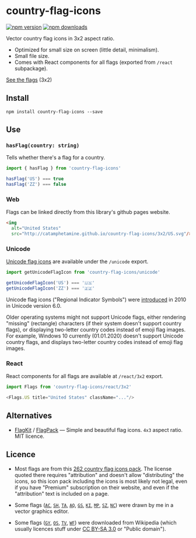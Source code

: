 # country-flag-icons

[![npm version](https://img.shields.io/npm/v/country-flag-icons.svg?style=flat-square)](https://www.npmjs.com/package/country-flag-icons)
[![npm downloads](https://img.shields.io/npm/dm/country-flag-icons.svg?style=flat-square)](https://www.npmjs.com/package/country-flag-icons)

Vector country flag icons in 3x2 aspect ratio.

* Optimized for small size on screen (little detail, minimalism).
* Small file size.
* Comes with React components for all flags (exported from `/react` subpackage).

[See the flags](http://catamphetamine.github.io/country-flag-icons/3x2) (3x2)

## Install

```
npm install country-flag-icons --save
```

## Use

### `hasFlag(country: string)`

Tells whether there's a flag for a country.

```js
import { hasFlag } from 'country-flag-icons'

hasFlag('US') === true
hasFlag('ZZ') === false
```

### Web

Flags can be linked directly from this library's github pages website.

```html
<img
  alt="United States"
  src="http://catamphetamine.github.io/country-flag-icons/3x2/US.svg"/>
```

### Unicode

[Unicode flag icons](https://blog.emojipedia.org/emoji-flags-explained/) are available under the `/unicode` export.

```js
import getUnicodeFlagIcon from 'country-flag-icons/unicode'

getUnicodeFlagIcon('US') === '🇺🇸'
getUnicodeFlagIcon('ZZ') === '🇿🇿'
```

Unicode flag icons ("Regional Indicator Symbols") were [introduced](https://esham.io/2014/06/unicode-flags) in 2010 in Unicode version 6.0.

Older operating systems might not support Unicode flags, either rendering "missing" (rectangle) characters (if their system doesn't support country flags), or displaying two-letter country codes instead of emoji flag images. For example, Windows 10 currently (01.01.2020) doesn't support Unicode country flags, and displays two-letter country codes instead of emoji flag images.

### React

React components for all flags are available at `/react/3x2` export.

```js
import Flags from 'country-flag-icons/react/3x2'

<Flags.US title="United States" className="..."/>
```

## Alternatives

* [FlagKit](https://github.com/madebybowtie/FlagKit) / [FlagPack](https://github.com/jackiboy/flagpack) — Simple and beautiful flag icons. `4x3` aspect ratio. MIT licence.

<!-- Doesn't have [`AC` and `TA` flags](https://github.com/jackiboy/flagpack/pull/4). -->

## Licence

* Most flags are from this [262 country flag icons pack](https://www.flaticon.com/packs/countrys-flags). The license quoted there requires "attribution" and doesn't allow "distributing" the icons, so this icon pack including the icons is most likely not legal, even if you have "Premium" subscription on their website, and even if the "attribution" text is included on a page.

* Some flags ([`AC`](https://en.wikipedia.org/wiki/Flag_of_Ascension_Island#/media/File:Flag_of_Ascension_Island.svg), [`SH`](https://en.wikipedia.org/wiki/Flag_of_Saint_Helena#/media/File:Flag_of_Saint_Helena.svg), [`TA`](https://en.wikipedia.org/wiki/Flag_of_Tristan_da_Cunha#/media/File:Flag_of_Tristan_da_Cunha.svg), [`AQ`](https://commons.wikimedia.org/wiki/File:Proposed_flag_of_Antarctica_(Graham_Bartram).svg), [`GS`](https://en.wikipedia.org/wiki/File:Flag_of_South_Georgia_and_the_South_Sandwich_Islands.svg), [`KI`](https://commons.wikimedia.org/wiki/File:Flag_of_Kiribati_(3-2).svg), [`MP`](https://commons.wikimedia.org/wiki/File:Flag_of_the_Northern_Mariana_Islands_(3-2).svg), [`SZ`](https://commons.wikimedia.org/wiki/File:Flag_of_Eswatini.svg), [`NC`](https://en.wikipedia.org/wiki/File:Flags_of_New_Caledonia.svg)) were drawn by me in a vector graphics editor.

* Some flags ([`GY`](https://commons.wikimedia.org/wiki/File:Flag_of_Guyana_(3-2).svg), [`OS`](https://commons.wikimedia.org/wiki/File:Flag_of_South_Ossetia_(3-2).svg), [`TV`](https://commons.wikimedia.org/wiki/File:Flag_of_Tuvalu_(3-2).svg), [`WF`](https://en.wikipedia.org/wiki/File:Flag_of_Wallis_and_Futuna.svg)) were downloaded from Wikipedia (which usually licences stuff under [CC BY-SA 3.0](https://creativecommons.org/licenses/by-sa/3.0/) or "Public domain").
